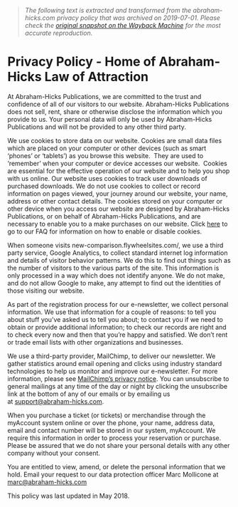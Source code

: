 > *The following text is extracted and transformed from the abraham-hicks.com privacy policy that was archived on 2019-07-01. Please check the [original snapshot on the Wayback Machine](https://web.archive.org/web/20190701113558id_/https%3A//www.abraham-hicks.com/privacy-policy) for the most accurate reproduction.*

# Privacy Policy - Home of Abraham-Hicks Law of Attraction

At Abraham-Hicks Publications, we are committed to the trust and confidence of all of our visitors to our website. Abraham-Hicks Publications does not sell, rent, share or otherwise disclose the information which you provide to us. Your personal data will only be used by Abraham-Hicks Publications and will not be provided to any other third party.

We use cookies to store data on our website. Cookies are small data files which are placed on your computer or other devices (such as smart ‘phones’ or ‘tablets’) as you browse this website.  They are used to ‘remember’ when your computer or device accesses our website.  Cookies are essential for the effective operation of our website and to help you shop with us online. Our website uses cookies to track user downloads of purchased downloads. We do not use cookies to collect or record information on pages viewed, your journey around our website, your name, address or other contact details. The cookies stored on your computer or other device when you access our website are designed by Abraham-Hicks Publications, or on behalf of Abraham-Hicks Publications, and are necessary to enable you to a make purchases on our website. Click [here](http://abrahamhicks.com/contact-us/) to go to our FAQ for information on how to enable or disable cookies.

When someone visits new-comparison.flywheelsites.com/, we use a third party service, Google Analytics, to collect standard internet log information and details of visitor behavior patterns. We do this to find out things such as the number of visitors to the various parts of the site. This information is only processed in a way which does not identify anyone. We do not make, and do not allow Google to make, any attempt to find out the identities of those visiting our website. 

As part of the registration process for our e-newsletter, we collect personal information. We use that information for a couple of reasons: to tell you about stuff you’ve asked us to tell you about; to contact you if we need to obtain or provide additional information; to check our records are right and to check every now and then that you’re happy and satisfied. We don’t rent or trade email lists with other organizations and businesses.

We use a third-party provider, MailChimp, to deliver our newsletter. We gather statistics around email opening and clicks using industry standard technologies to help us monitor and improve our e-newsletter. For more information, please see [MailChimp’s privacy notice](https://mailchimp.com/legal/privacy/). You can unsubscribe to general mailings at any time of the day or night by clicking the unsubscribe link at the bottom of any of our emails or by emailing us at [support@abraham-hicks.com](mailto:support@abraham-hicks.com?subject=Question%20Regarding%20Privacy%20Policy). 

When you purchase a ticket (or tickets) or merchandise through the myAccount system online or over the phone, your name, address data, email and contact number will be stored in our system, myAccount. We require this information in order to process your reservation or purchase. Please be assured that we do not share your personal details with any other company without your consent.

You are entitled to view, amend, or delete the personal information that we hold. Email your request to our data protection officer Marc Mollicone at [marc@abraham-hicks.com](mailto:marc@abraham-hicks.com)

This policy was last updated in May 2018.
